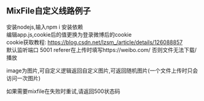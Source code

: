 ## MixFile自定义线路例子
安装nodejs,输入npm i 安装依赖 \
编辑app.js,cookie后的值更换为登录微博后的cookie \
cookie获取教程: https://blog.csdn.net/lzsm_/article/details/126088857 \
默认监听端口 5001
referer在上传时填写https://weibo.com/ 否则文件无法下载/播放

image为图片,可自定义逻辑返回自定义图片,可返回随机图片(一个文件上传时只会访问一次图片)

如果需要mixfile在失败时重试,请返回500状态码